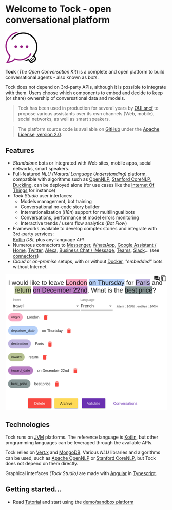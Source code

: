 # Welcome to Tock - open conversational platform

<img alt="Tock logo" src="assets/images/logo.svg" style="width: 100px;">

**Tock** (*The Open Conversation Kit*) is a complete and open platform to build conversational agents - also known as _bots_. 

Tock does not depend on 3rd-party APIs, although it is possible to integrate with them.
Users choose which components to embed and decide to keep (or share) ownership of conversational data and models.

> Tock has been used in production for several years by [OUI.sncf](https://www.oui.sncf/services/assistant) to
> propose various assistants over its own channels (Web, mobile), social networks, as well as smart speakers.

> The platform source code is available on [GitHub](https://github.com/theopenconversationkit/tock) 
> under the [Apache License, version 2.0](https://github.com/theopenconversationkit/tock/blob/master/LICENSE).

## Features

* _Standalone_ bots or integrated with Web sites, mobile apps, social networks, smart speakers.
* Full-featured _NLU_ _(Natural Language Understanding)_ platform, compatible with algorithms such as 
[OpenNLP](https://opennlp.apache.org/), [Stanford CoreNLP](https://stanfordnlp.github.io/CoreNLP/), [Duckling](https://github.com/facebook/duckling),
can be deployed alone (for use cases like the [Internet Of Things](https://fr.wikipedia.org/wiki/Internet_des_objets) for instance)
* _Tock Studio_ user interfaces:
    * Models management, bot training
    * Conversational no-code story builder
    * Internationalization (_i18n_) support for multilingual bots
    * Conversations, performance et model errors monitoring
    * Interactive trends / users flow analytics (_Bot Flow_)
* Frameworks available to develop complex stories and integrate with 3rd-party services: <br/> [Kotlin](https://kotlinlang.org/) _DSL_ plus any-language _API_
* Numerous connectors to [Messenger](https://www.messenger.com/), [WhatsApp](https://www.whatsapp.com/), 
[Google Assistant / Home](https://assistant.google.com/), [Twitter](https://twitter.com/), [Alexa](https://alexa.amazon.com/), 
[Business Chat / iMessage](https://www.apple.com/fr/ios/business-chat/), [Teams](https://products.office.com/fr-fr/microsoft-teams/), 
[Slack](https://slack.com/)... (see [connectors](dev/connectors.md))
* _Cloud_ or _on-premise_ setups, with or without [Docker](https://www.docker.com/), 
_"embedded"_ bots without Internet 

![NLU interface example - qualifying a sentence](img/tock-nlp-admin.png "NLU interface example - qualifying a sentence")

## Technologies

Tock runs on [JVM](https://fr.wikipedia.org/wiki/Machine_virtuelle_Java) platforms. The reference language is [Kotlin](https://kotlinlang.org/),
 but other programming languages can be leveraged through the available APIs.
 
Tock relies on [Vert.x](http://vertx.io/) and [MongoDB](https://www.mongodb.com ). 
Various _NLU_ libraries and algorithms can be used, such as [Apache OpenNLP](https://opennlp.apache.org/) or [Stanford CoreNLP](https://stanfordnlp.github.io/CoreNLP/),
but Tock does not depend on them directly.

Graphical interfaces _(Tock Studio)_ are made with [Angular](https://angular.io/) in [Typescript](https://www.typescriptlang.org/).

## Getting started...

* Read [Tutorial](guide/studio.md) and start using the [demo/sandbox platform](https://demo.tock.ai/)

